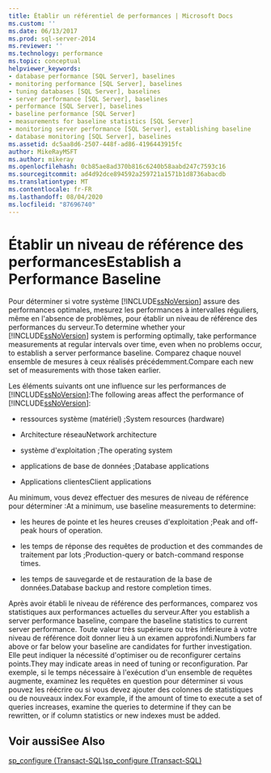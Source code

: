 ```yaml
---
title: Établir un référentiel de performances | Microsoft Docs
ms.custom: ''
ms.date: 06/13/2017
ms.prod: sql-server-2014
ms.reviewer: ''
ms.technology: performance
ms.topic: conceptual
helpviewer_keywords:
- database performance [SQL Server], baselines
- monitoring performance [SQL Server], baselines
- tuning databases [SQL Server], baselines
- server performance [SQL Server], baselines
- performance [SQL Server], baselines
- baseline performance [SQL Server]
- measurements for baseline statistics [SQL Server]
- monitoring server performance [SQL Server], establishing baseline
- database monitoring [SQL Server], baselines
ms.assetid: dc5aa8d6-2507-448f-ad86-4196443915fc
author: MikeRayMSFT
ms.author: mikeray
ms.openlocfilehash: 0cb85ae8ad370b816c6240b58aabd247c7593c16
ms.sourcegitcommit: ad4d92dce894592a259721a1571b1d8736abacdb
ms.translationtype: MT
ms.contentlocale: fr-FR
ms.lasthandoff: 08/04/2020
ms.locfileid: "87696740"
---
```

# <a name="establish-a-performance-baseline"></a><span data-ttu-id="5f74e-102">Établir un niveau de référence des performances</span><span class="sxs-lookup"><span data-stu-id="5f74e-102">Establish a Performance Baseline</span></span>
  <span data-ttu-id="5f74e-103">Pour déterminer si votre système [!INCLUDE[ssNoVersion](../../includes/ssnoversion-md.md)] assure des performances optimales, mesurez les performances à intervalles réguliers, même en l'absence de problèmes, pour établir un niveau de référence des performances du serveur.</span><span class="sxs-lookup"><span data-stu-id="5f74e-103">To determine whether your [!INCLUDE[ssNoVersion](../../includes/ssnoversion-md.md)] system is performing optimally, take performance measurements at regular intervals over time, even when no problems occur, to establish a server performance baseline.</span></span> <span data-ttu-id="5f74e-104">Comparez chaque nouvel ensemble de mesures à ceux réalisés précédemment.</span><span class="sxs-lookup"><span data-stu-id="5f74e-104">Compare each new set of measurements with those taken earlier.</span></span>  
  
 <span data-ttu-id="5f74e-105">Les éléments suivants ont une influence sur les performances de [!INCLUDE[ssNoVersion](../../includes/ssnoversion-md.md)]:</span><span class="sxs-lookup"><span data-stu-id="5f74e-105">The following areas affect the performance of [!INCLUDE[ssNoVersion](../../includes/ssnoversion-md.md)]:</span></span>  
  
-   <span data-ttu-id="5f74e-106">ressources système (matériel) ;</span><span class="sxs-lookup"><span data-stu-id="5f74e-106">System resources (hardware)</span></span>  
  
-   <span data-ttu-id="5f74e-107">Architecture réseau</span><span class="sxs-lookup"><span data-stu-id="5f74e-107">Network architecture</span></span>  
  
-   <span data-ttu-id="5f74e-108">système d'exploitation ;</span><span class="sxs-lookup"><span data-stu-id="5f74e-108">The operating system</span></span>  
  
-   <span data-ttu-id="5f74e-109">applications de base de données ;</span><span class="sxs-lookup"><span data-stu-id="5f74e-109">Database applications</span></span>  
  
-   <span data-ttu-id="5f74e-110">Applications clientes</span><span class="sxs-lookup"><span data-stu-id="5f74e-110">Client applications</span></span>  
  
 <span data-ttu-id="5f74e-111">Au minimum, vous devez effectuer des mesures de niveau de référence pour déterminer :</span><span class="sxs-lookup"><span data-stu-id="5f74e-111">At a minimum, use baseline measurements to determine:</span></span>  
  
-   <span data-ttu-id="5f74e-112">les heures de pointe et les heures creuses d'exploitation ;</span><span class="sxs-lookup"><span data-stu-id="5f74e-112">Peak and off-peak hours of operation.</span></span>  
  
-   <span data-ttu-id="5f74e-113">les temps de réponse des requêtes de production et des commandes de traitement par lots ;</span><span class="sxs-lookup"><span data-stu-id="5f74e-113">Production-query or batch-command response times.</span></span>  
  
-   <span data-ttu-id="5f74e-114">les temps de sauvegarde et de restauration de la base de données.</span><span class="sxs-lookup"><span data-stu-id="5f74e-114">Database backup and restore completion times.</span></span>  
  
 <span data-ttu-id="5f74e-115">Après avoir établi le niveau de référence des performances, comparez vos statistiques aux performances actuelles du serveur.</span><span class="sxs-lookup"><span data-stu-id="5f74e-115">After you establish a server performance baseline, compare the baseline statistics to current server performance.</span></span> <span data-ttu-id="5f74e-116">Toute valeur très supérieure ou très inférieure à votre niveau de référence doit donner lieu à un examen approfondi.</span><span class="sxs-lookup"><span data-stu-id="5f74e-116">Numbers far above or far below your baseline are candidates for further investigation.</span></span> <span data-ttu-id="5f74e-117">Elle peut indiquer la nécessité d'optimiser ou de reconfigurer certains points.</span><span class="sxs-lookup"><span data-stu-id="5f74e-117">They may indicate areas in need of tuning or reconfiguration.</span></span> <span data-ttu-id="5f74e-118">Par exemple, si le temps nécessaire à l'exécution d'un ensemble de requêtes augmente, examinez les requêtes en question pour déterminer si vous pouvez les réécrire ou si vous devez ajouter des colonnes de statistiques ou de nouveaux index.</span><span class="sxs-lookup"><span data-stu-id="5f74e-118">For example, if the amount of time to execute a set of queries increases, examine the queries to determine if they can be rewritten, or if column statistics or new indexes must be added.</span></span>  
  
## <a name="see-also"></a><span data-ttu-id="5f74e-119">Voir aussi</span><span class="sxs-lookup"><span data-stu-id="5f74e-119">See Also</span></span>  
 [<span data-ttu-id="5f74e-120">sp_configure &#40;Transact-SQL&#41;</span><span class="sxs-lookup"><span data-stu-id="5f74e-120">sp_configure &#40;Transact-SQL&#41;</span></span>](/sql/relational-databases/system-stored-procedures/sp-configure-transact-sql)  
  
  
